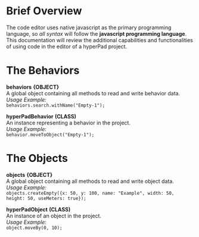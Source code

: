 # Brief Overview
The code editor uses native javascript as the primary programming language, so *all syntax* will follow the **javascript programming language**.
This documentation will review the additional capabilities and functionalities of using code in the editor of a hyperPad project.

# The Behaviors
__behaviors__ **{OBJECT}**<br>
A global object containing all methods to read and write behavior data.<br>
*Usage Example:* <br>
`behaviors.search.withName("Empty-1");`

__hyperPadBehavior__ **(CLASS)**<br>
An instance representing a behavior in the project.<br>
*Usage Example:* <br>
`behavior.moveToObject("Empty-1");` 

# The Objects
__objects__ **{OBJECT}**<br>
A global object containing all methods to read and write object data.<br>
*Usage Example:* <br>
`objects.createEmpty({x: 50, y: 100, name: "Example", width: 50, height: 50, useMeters: true});`

__hyperPadObject__ **(CLASS)**<br>
An instance of an object in the project.<br>
*Usage Example:* <br>
`object.moveBy(0, 10);`
